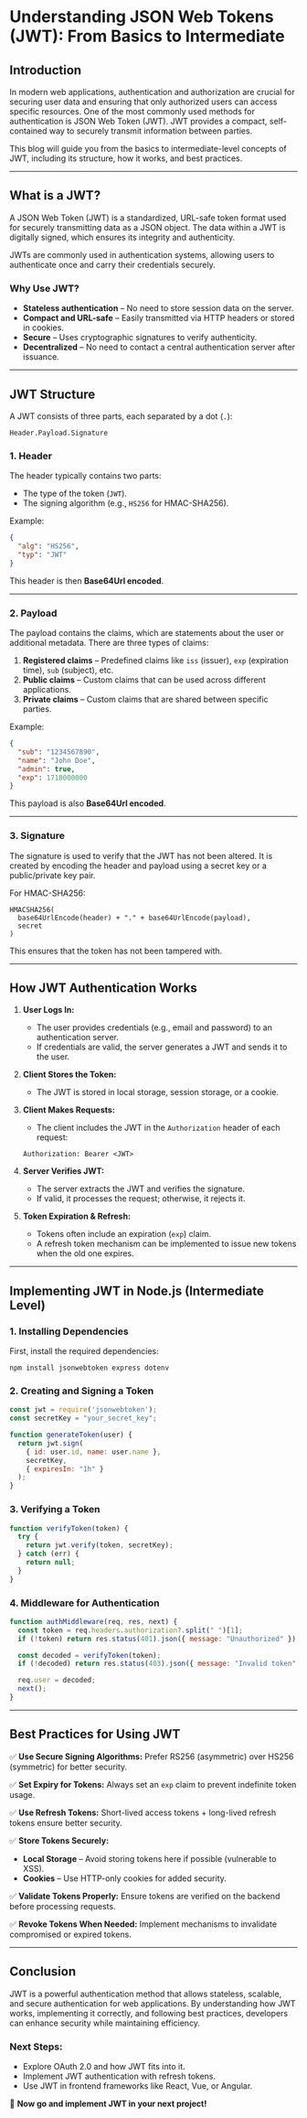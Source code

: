 # Understanding JSON Web Tokens (JWT): From Basics to Intermediate

## Introduction
In modern web applications, authentication and authorization are crucial for securing user data and ensuring that only authorized users can access specific resources. One of the most commonly used methods for authentication is JSON Web Token (JWT). JWT provides a compact, self-contained way to securely transmit information between parties.

This blog will guide you from the basics to intermediate-level concepts of JWT, including its structure, how it works, and best practices.

---

## What is a JWT?
A JSON Web Token (JWT) is a standardized, URL-safe token format used for securely transmitting data as a JSON object. The data within a JWT is digitally signed, which ensures its integrity and authenticity.

JWTs are commonly used in authentication systems, allowing users to authenticate once and carry their credentials securely.

### **Why Use JWT?**
- **Stateless authentication** – No need to store session data on the server.
- **Compact and URL-safe** – Easily transmitted via HTTP headers or stored in cookies.
- **Secure** – Uses cryptographic signatures to verify authenticity.
- **Decentralized** – No need to contact a central authentication server after issuance.

---

## JWT Structure
A JWT consists of three parts, each separated by a dot (`.`):

```
Header.Payload.Signature
```

### **1. Header**
The header typically contains two parts:
- The type of the token (`JWT`).
- The signing algorithm (e.g., `HS256` for HMAC-SHA256).

Example:
```json
{
  "alg": "HS256",
  "typ": "JWT"
}
```

This header is then **Base64Url encoded**.

---

### **2. Payload**
The payload contains the claims, which are statements about the user or additional metadata. There are three types of claims:
1. **Registered claims** – Predefined claims like `iss` (issuer), `exp` (expiration time), `sub` (subject), etc.
2. **Public claims** – Custom claims that can be used across different applications.
3. **Private claims** – Custom claims that are shared between specific parties.

Example:
```json
{
  "sub": "1234567890",
  "name": "John Doe",
  "admin": true,
  "exp": 1718000000
}
```

This payload is also **Base64Url encoded**.

---

### **3. Signature**
The signature is used to verify that the JWT has not been altered. It is created by encoding the header and payload using a secret key or a public/private key pair.

For HMAC-SHA256:
```
HMACSHA256(
  base64UrlEncode(header) + "." + base64UrlEncode(payload),
  secret
)
```

This ensures that the token has not been tampered with.

---

## How JWT Authentication Works
1. **User Logs In:**
   - The user provides credentials (e.g., email and password) to an authentication server.
   - If credentials are valid, the server generates a JWT and sends it to the user.

2. **Client Stores the Token:**
   - The JWT is stored in local storage, session storage, or a cookie.

3. **Client Makes Requests:**
   - The client includes the JWT in the `Authorization` header of each request:
   ```
   Authorization: Bearer <JWT>
   ```

4. **Server Verifies JWT:**
   - The server extracts the JWT and verifies the signature.
   - If valid, it processes the request; otherwise, it rejects it.

5. **Token Expiration & Refresh:**
   - Tokens often include an expiration (`exp`) claim.
   - A refresh token mechanism can be implemented to issue new tokens when the old one expires.

---

## Implementing JWT in Node.js (Intermediate Level)

### **1. Installing Dependencies**
First, install the required dependencies:
```
npm install jsonwebtoken express dotenv
```

### **2. Creating and Signing a Token**
```javascript
const jwt = require('jsonwebtoken');
const secretKey = "your_secret_key";

function generateToken(user) {
  return jwt.sign(
    { id: user.id, name: user.name },
    secretKey,
    { expiresIn: "1h" }
  );
}
```

### **3. Verifying a Token**
```javascript
function verifyToken(token) {
  try {
    return jwt.verify(token, secretKey);
  } catch (err) {
    return null;
  }
}
```

### **4. Middleware for Authentication**
```javascript
function authMiddleware(req, res, next) {
  const token = req.headers.authorization?.split(" ")[1];
  if (!token) return res.status(401).json({ message: "Unauthorized" });

  const decoded = verifyToken(token);
  if (!decoded) return res.status(403).json({ message: "Invalid token" });

  req.user = decoded;
  next();
}
```

---

## Best Practices for Using JWT
✅ **Use Secure Signing Algorithms:** Prefer RS256 (asymmetric) over HS256 (symmetric) for better security.

✅ **Set Expiry for Tokens:** Always set an `exp` claim to prevent indefinite token usage.

✅ **Use Refresh Tokens:** Short-lived access tokens + long-lived refresh tokens ensure better security.

✅ **Store Tokens Securely:**
   - **Local Storage** – Avoid storing tokens here if possible (vulnerable to XSS).
   - **Cookies** – Use HTTP-only cookies for added security.

✅ **Validate Tokens Properly:** Ensure tokens are verified on the backend before processing requests.

✅ **Revoke Tokens When Needed:** Implement mechanisms to invalidate compromised or expired tokens.

---

## Conclusion
JWT is a powerful authentication method that allows stateless, scalable, and secure authentication for web applications. By understanding how JWT works, implementing it correctly, and following best practices, developers can enhance security while maintaining efficiency.

### **Next Steps:**
- Explore OAuth 2.0 and how JWT fits into it.
- Implement JWT authentication with refresh tokens.
- Use JWT in frontend frameworks like React, Vue, or Angular.

🚀 **Now go and implement JWT in your next project!**

